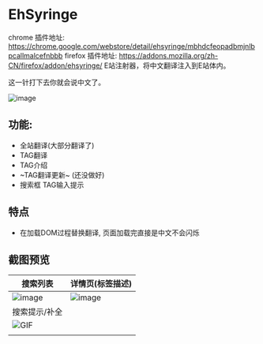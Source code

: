 # EhSyringe
chrome 插件地址: https://chrome.google.com/webstore/detail/ehsyringe/mbhdcfeopadbmjnlbpcallmalcefnbbb
firefox 插件地址: https://addons.mozilla.org/zh-CN/firefox/addon/ehsyringe/
E站注射器，将中文翻译注入到E站体内。

这一针打下去你就会说中文了。

![image](https://user-images.githubusercontent.com/5716100/62419351-be9d7400-b6b0-11e9-86d3-680436973176.png)



## 功能:
* 全站翻译(大部分翻译了)
* TAG翻译
* TAG介绍
* ~TAG翻译更新~ (还没做好)
* 搜索框 TAG输入提示


## 特点
* 在加载DOM过程替换翻译, 页面加载完直接是中文不会闪烁


## 截图预览

| 搜索列表 | 详情页(标签描述) |
| --- | --- |
| ![image](https://user-images.githubusercontent.com/5716100/62420218-3c697b80-b6c1-11e9-884e-5aa22bc60619.png) | ![image](https://user-images.githubusercontent.com/5716100/62420220-43908980-b6c1-11e9-89f5-7b78e38cbf35.png) |
| 搜索提示/补全 |   |
| ![GIF](https://user-images.githubusercontent.com/5716100/60812493-310b5900-a1c4-11e9-85f7-1d4212765156.gif)
 |  |
